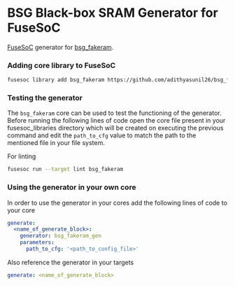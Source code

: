 # BSG Black-box SRAM Generator for FuseSoC

[FuseSoC](https://github.com/olofk/fusesoc) generator for [bsg_fakeram](https://github.com/bespoke-silicon-group/bsg_fakeram).

### Adding core library to FuseSoC
```bash
fusesoc library add bsg_fakeram https://github.com/adithyasunil26/bsg_fakeram_generator
```

### Testing the generator
The `bsg_fakeram` core can be used to test the functioning of the generator. Before running the following lines of code open the core file present in your fusesoc_libraries directory which will be created on executing the previous command and edit the `path_to_cfg` value to match the path to the mentioned file in your file system.

For linting
```bash
fusesoc run --target lint bsg_fakeram
```

### Using the generator in your own core
In order to use the generator in your cores add the following lines of code to your core

```YAML
generate:
  <name_of_generate_block>:
    generator: bsg_fakeram_gen
    parameters:
      path_to_cfg: '<path_to_config_file>'
```

Also reference the generator in your targets 

```YAML
generate: <name_of_generate_block>
```
